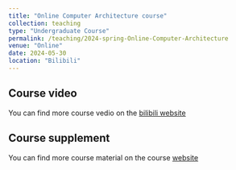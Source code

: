 ```yaml
---
title: "Online Computer Architecture course"
collection: teaching
type: "Undergraduate Course"
permalink: /teaching/2024-spring-Online-Computer-Architecture
venue: "Online"
date: 2024-05-30
location: "Bilibili"
---
```


Course video
------

You can find more course vedio on the [bilibili website](https://space.bilibili.com/500817716/video)

Course supplement
------

You can find more course material on the course [website](https://github.com/teslaxi/cs110_final_note)



